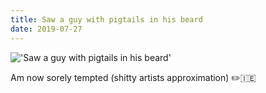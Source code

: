 ```yaml
---
title: Saw a guy with pigtails in his beard
date: 2019-07-27
---
```


!['Saw a guy with pigtails in his beard'](/132Sawaguywithpigtailsinhisbeardf.jpg)

Am now sorely tempted (shitty artists approximation) ✏️🇮🇪